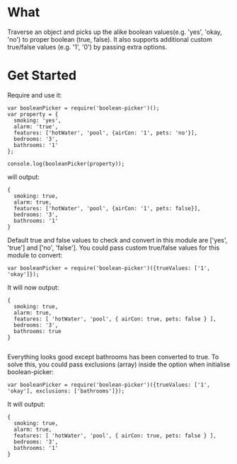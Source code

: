 # What
Traverse an object and picks up the alike boolean values(e.g. 'yes', 'okay, 'no') to proper boolean (true, false). It also supports additional custom true/false values (e.g. '1', '0') by passing extra options.

# Get Started
Require and use it:
```
var booleanPicker = require('boolean-picker')();
var property = {
  smoking: 'yes',
  alarm: 'true',
  features: ['hotWater', 'pool', {airCon: '1', pets: 'no'}],
  bedrooms: '3',
  bathrooms: '1'
};

console.log(booleanPicker(property));

```
will output:
```
{ 
  smoking: true,
  alarm: true,
  features: ['hotWater', 'pool', {airCon: '1', pets: false}],
  bedrooms: '3',
  bathrooms: '1'
}
```

Default true and false values to check and convert in this module are ['yes', 'true'] and ['no', 'false']. You could pass custom true/false values for this module to convert:

```
var booleanPicker = require('boolean-picker')({trueValues: ['1', 'okay']});
```
It will now output:

```
{ 
  smoking: true,
  alarm: true,
  features: [ 'hotWater', 'pool', { airCon: true, pets: false } ],
  bedrooms: '3',
  bathrooms: true
}
  
```
Everything looks good except bathrooms has been converted to true. To solve this, you could pass exclusions (array) inside the option when initialise boolean-picker:

```
var booleanPicker = require('boolean-picker')({trueValues: ['1', 'okay'], exclusions: ['bathrooms']});

```
It will output:

```
{ 
  smoking: true,
  alarm: true,
  features: [ 'hotWater', 'pool', { airCon: true, pets: false } ],
  bedrooms: '3',
  bathrooms: '1' 
}
```


